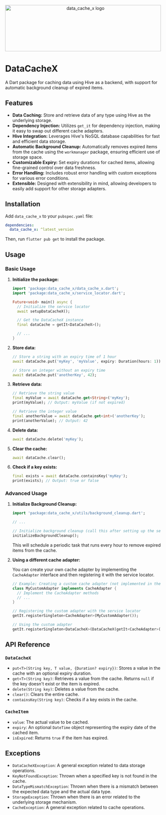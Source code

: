 <p align="center">
  <img src="https://i.postimg.cc/dQCB3rxM/fbc2d4a9-5805-4368-b160-cc9613eb0a0f.jpg" 
       alt="data_cache_x logo" 
       style="width: 100%; height: 150; object-fit: cover;" />
</p>

# DataCacheX

A Dart package for caching data using Hive as a backend, with support for automatic background cleanup of expired items.

## Features

- **Data Caching:** Store and retrieve data of any type using Hive as the underlying storage.
- **Dependency Injection:** Utilizes `get_it` for dependency injection, making it easy to swap out different cache adapters.
- **Hive Integration:** Leverages Hive's NoSQL database capabilities for fast and efficient data storage.
- **Automatic Background Cleanup:** Automatically removes expired items from the cache using the `workmanager` package, ensuring efficient use of storage space.
- **Customizable Expiry:** Set expiry durations for cached items, allowing fine-grained control over data freshness.
- **Error Handling:** Includes robust error handling with custom exceptions for various error conditions.
- **Extensible:** Designed with extensibility in mind, allowing developers to easily add support for other storage adapters.

## Installation

Add `data_cache_x` to your `pubspec.yaml` file:

```yaml
dependencies:
  data_cache_x: ^latest_version
```

Then, run `flutter pub get` to install the package.

## Usage

### Basic Usage

1. **Initialize the package:**

   ```dart
   import 'package:data_cache_x/data_cache_x.dart';
   import 'package:data_cache_x/service_locator.dart';

   Future<void> main() async {
     // Initialize the service locator
     await setupDataCacheX();

     // Get the DataCacheX instance
     final dataCache = getIt<DataCacheX>();

     // ...
   }
   ```

2. **Store data:**

   ```dart
   // Store a string with an expiry time of 1 hour
   await dataCache.put('myKey', 'myValue', expiry: Duration(hours: 1));

   // Store an integer without an expiry time
   await dataCache.put('anotherKey', 42);
   ```

3. **Retrieve data:**

   ```dart
   // Retrieve the string value
   final myValue = await dataCache.get<String>('myKey');
   print(myValue); // Output: myValue (if not expired)

   // Retrieve the integer value
   final anotherValue = await dataCache.get<int>('anotherKey');
   print(anotherValue); // Output: 42
   ```

4. **Delete data:**

   ```dart
   await dataCache.delete('myKey');
   ```

5. **Clear the cache:**

   ```dart
   await dataCache.clear();
   ```

6. **Check if a key exists:**

   ```dart
   final exists = await dataCache.containsKey('myKey');
   print(exists); // Output: true or false
   ```

### Advanced Usage

1. **Initialize Background Cleanup:**

   ```dart
   import 'package:data_cache_x/utils/background_cleanup.dart';

   // ...

   // Initialize background cleanup (call this after setting up the service locator)
   initializeBackgroundCleanup();
   ```

   This will schedule a periodic task that runs every hour to remove expired items from the cache.

2. **Using a different cache adapter:**

   You can create your own cache adapter by implementing the `CacheAdapter` interface and then registering it with the service locator.

   ```dart
   // Example: Creating a custom cache adapter (not implemented in the provided code)
   class MyCustomAdapter implements CacheAdapter {
     // Implement the CacheAdapter methods
     // ...
   }

   // Registering the custom adapter with the service locator
   getIt.registerSingleton<CacheAdapter>(MyCustomAdapter());

   // Using the custom adapter
   getIt.registerSingleton<DataCacheX>(DataCacheX(getIt<CacheAdapter>()));
   ```

## API Reference

### `DataCacheX`

- `put<T>(String key, T value, {Duration? expiry})`: Stores a value in the cache with an optional expiry duration.
- `get<T>(String key)`: Retrieves a value from the cache. Returns `null` if the key doesn't exist or the item is expired.
- `delete(String key)`: Deletes a value from the cache.
- `clear()`: Clears the entire cache.
- `containsKey(String key)`: Checks if a key exists in the cache.

### `CacheItem`

- `value`: The actual value to be cached.
- `expiry`: An optional `DateTime` object representing the expiry date of the cached item.
- `isExpired`: Returns `true` if the item has expired.

## Exceptions

- `DataCacheXException`: A general exception related to data storage operations.
- `KeyNotFoundException`: Thrown when a specified key is not found in the cache.
- `DataTypeMismatchException`: Thrown when there is a mismatch between the expected data type and the actual data type.
- `StorageException`: Thrown when there is an error related to the underlying storage mechanism.
- `CacheException`: A general exception related to cache operations.

